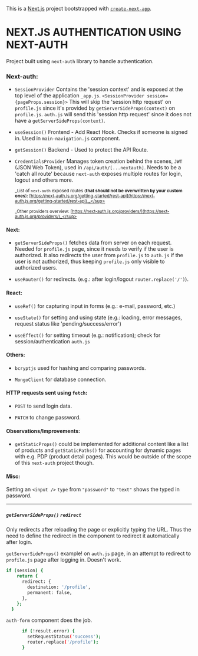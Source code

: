 This is a [Next.js](https://nextjs.org/) project bootstrapped with [`create-next-app`](https://github.com/vercel/next.js/tree/canary/packages/create-next-app).

# NEXT.JS AUTHENTICATION USING NEXT-AUTH

Project built using `next-auth` library to handle authentication.

### Next-auth:

- `SessionProvider`
  Contains the 'session context' and is exposed at the top level of the application `_app.js`.
  `<SessionProvider session={pageProps.session}>` This will skip the 'session http request' on `profile.js` since it's provided by `getServerSideProps(context)` on `profile.js`.
  `auth.js` will send this 'session http request' since it does not have a `getServerSideProps(context)`.

- `useSession()`
  Frontend - Add React Hook. Checks if someone is signed in. Used in `main-navigation.js` component.

- `getSession()`
  Backend - Used to protect the API Route.

- `CredentialsProvider`
  Manages token creation behind the scenes, `JWT` (JSON Web Token), used in `/api/auth/[...nextauth]`.
  Needs to be a 'catch all route' because `next-auth` exposes multiple routes for login, logout and others more.

  <sup>_List of `next-auth` exposed routes (**that should not be overwritten by your custom ones**): [https://next-auth.js.org/getting-started/rest-api](https://next-auth.js.org/getting-started/rest-api)._</sup>

  <sup>_Other providers overview: [https://next-auth.js.org/providers/](https://next-auth.js.org/providers/)_</sup>

#### Next:

- `getServerSideProps()` fetches data from server on each request. Needed for `profile.js` page, since it needs to verify if the user is authorized. It also redirects the user from `profile.js` to `auth.js` if the user is not authorized, thus keeping `profile.js` only visible to authorized users.

- `useRouter()` for redirects. (e.g.: after login/logout `router.replace('/')`).

#### React:

- `useRef()` for capturing input in forms (e.g.: e-mail, password, etc.)

- `useState()` for setting and using state (e.g.: loading, error messages, request status like 'pending/success/error')

- `useEffect()` for setting timeout (e.g.: notification); check for session/authentication `auth.js`

#### Others:

- `bcryptjs` used for hashing and comparing passwords.

- `MongoClient` for database connection.

#### HTTP requests sent using `fetch`:

- `POST` to send login data.

- `PATCH` to change password.

#### Observations/Improvements:

- `getStaticProps()` could be implemented for additional content like a list of products and `getStaticPaths()` for accounting for dynamic pages with e.g. PDP (product detail pages). This would be outside of the scope of this `next-auth` project though.

#### Misc:

Setting an `<input />` `type` from `"password"` to `"text"` shows the typed in password.

---

##### `getServerSideProps()` `redirect`

Only redirects after reloading the page or explicitly typing the URL. Thus the need to define the redirect in the component to redirect it automatically after login.

`getServerSideProps()` example! on `auth.js` page, in an attempt to redirect to `profile.js` page after logging in. Doesn't work.

```bash
if (session) {
    return {
      redirect: {
        destination: '/profile',
        permanent: false,
      },
    };
  }
```

`auth-form` component does the job.

```bash
      if (!result.error) {
        setRequestStatus('success');
        router.replace('/profile');
      }
```
